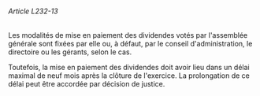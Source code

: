 ###### Article L232-13

Les modalités de mise en paiement des dividendes votés par l'assemblée générale sont fixées par elle ou, à défaut, par le conseil d'administration, le directoire ou les gérants, selon le cas.

Toutefois, la mise en paiement des dividendes doit avoir lieu dans un délai maximal de neuf mois après la clôture de l'exercice. La prolongation de ce délai peut être accordée par décision de justice.

